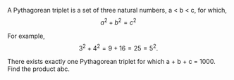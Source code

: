 

A Pythagorean triplet is a set of three natural numbers, a < b < c, for which,
$$a^2 + b^2 = c^2$$

For example, $$3^2 + 4^2 = 9 + 16 = 25 = 5^2.$$

There exists exactly one Pythagorean triplet for which a + b + c = 1000.
Find the product abc.

